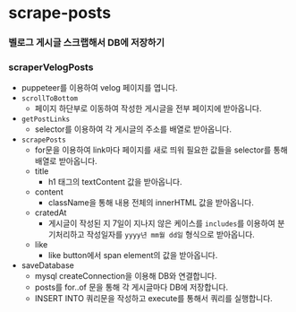 # scrape-posts

### 벨로그 게시글 스크랩해서 DB에 저장하기

### scraperVelogPosts

- puppeteer를 이용하여 velog 페이지를 엽니다.
- `scrollToBottom`
  - 페이지 하단부로 이동하여 작성한 게시글을 전부 페이지에 받아옵니다.
- `getPostLinks`
  - selector를 이용하여 각 게시글의 주소를 배열로 받아옵니다.
- `scrapePosts`
  - for문을 이용하여 link마다 페이지를 새로 띄워 필요한 값들을 selector를 통해 배열로 받아옵니다.
  - title
    - h1 태그의 textContent 값을 받아옵니다.
  - content
    - className을 통해 내용 전체의 innerHTML 값을 받아옵니다.
  - cratedAt
    - 게시글이 작성된 지 7일이 지나지 않은 케이스를 `includes`를 이용하여 분기처리하고 작성일자를 `yyyy년 mm월 dd일` 형식으로 받아옵니다.
  - like
    - like button에서 span element의 값을 받아옵니다.
- saveDatabase
  - mysql createConnection을 이용해 DB와 연결합니다.
  - posts를 for..of 문을 통해 각 게시글마다 DB에 저장합니다.
  - INSERT INTO 쿼리문을 작성하고 execute를 통해서 쿼리를 실행합니다.
